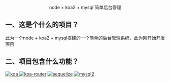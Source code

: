 <!--
 * @Author: your name
 * @Date: 2020-05-21 15:35:58
 * @LastEditTime: 2020-05-21 15:40:25
 * @LastEditors: Please set LastEditors
 * @Description: In User Settings Edit
 * @FilePath: \koa\README.md
--> 
<p align="center"> node + koa2 + mysql 简单后台管理</p>

## 一、这是个什么的项目？
此为一个node + koa2 + mysql搭建的一个简单的后台管理系统，此为刚开始开发项目

## 二、项目包含什么功能？

[![koa](https://img.shields.io/badge/koa-%5E2.7.0-brightgreen.svg) ](https://www.npmjs.com/package/koa)
[![koa-router](https://img.shields.io/badge/koa--router-%5E7.4.0-brightgreen.svg)](https://www.npmjs.com/package/koa-router)
[![sequelize](https://img.shields.io/badge/sequelize-%5E5.6.1-brightgreen.svg)](https://www.npmjs.com/package/sequelize)
[![mysql2](https://img.shields.io/badge/mysql2-%5E1.6.5-brightgreen.svg)](https://www.npmjs.com/package/mysql2)